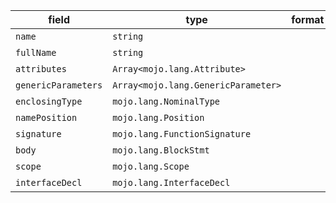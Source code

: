 | field | type | format | required | default | description |
|---|---|---|---|---|---|
| `name` | `string` |  | N |  |  |
| `fullName` | `string` |  | N |  |  |
| `attributes` | `Array<mojo.lang.Attribute>` |  | N |  |  |
| `genericParameters` | `Array<mojo.lang.GenericParameter>` |  | N |  |  |
| `enclosingType` | `mojo.lang.NominalType` |  | N |  |  |
| `namePosition` | `mojo.lang.Position` |  | N |  |  |
| `signature` | `mojo.lang.FunctionSignature` |  | N |  |  |
| `body` | `mojo.lang.BlockStmt` |  | N |  |  |
| `scope` | `mojo.lang.Scope` |  | N |  |  |
| `interfaceDecl` | `mojo.lang.InterfaceDecl` |  | N |  |  |
